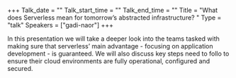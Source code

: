 +++
Talk_date = ""
Talk_start_time = ""
Talk_end_time = ""
Title = "What does Serverless mean for tomorrow’s abstracted infrastructure? "
Type = "talk"
Speakers = ["gadi-naor"]
+++

In this presentation we will take a deeper look into the teams tasked with making sure that serverless’ main advantage - focusing on application development - is guaranteed. We will also discuss key steps need to follo to ensure their cloud environments are fully operational, configured and secured.

